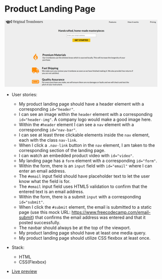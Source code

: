 # Product Landing Page

![Product Landing Page](https://github.com/erolaliyev/product-landing-page/blob/master/images/product-landing-page.png)

* User stories:
  * My product landing page should have a header element with a corresponding `id="header"`.
  * I can see an image within the `header` element with a corresponding `id="header-img"`. A company logo would make a good image here.
  * Within the `#header` element I can see a `nav` element with a corresponding `id="nav-bar"`.
  * I can see at least three clickable elements inside the `nav` element, each with the class `nav-link`.
  * When I click a `.nav-link` button in the `nav` element, I am taken to the corresponding section of the landing page.
  * I can watch an embedded product video with `id="video"`.
  * My landing page has a `form` element with a corresponding `id="form"`.
  * Within the form, there is an `input` field with `id="email"` where I can enter an email address.
  * The `#email` input field should have placeholder text to let the user know what the field is for.
  * The `#email` input field uses HTML5 validation to confirm that the entered text is an email address.
  * Within the form, there is a submit `input` with a corresponding `id="submit"`.
  * When I click the `#submit` element, the email is submitted to a static page (use this mock URL: https://www.freecodecamp.com/email-submit) that confirms the email address was entered and that it posted successfully.
  * The navbar should always be at the top of the viewport.
  * My product landing page should have at least one media query.
  * My product landing page should utilize CSS flexbox at least once.

* Stack:
  * HTML
  * CSS(Flexbox)

* [Live preview](https://erol-fcc-product-landing-page.surge.sh/)